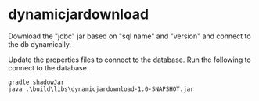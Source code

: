 # dynamicjardownload
Download the "jdbc" jar based on "sql name" and "version" and connect to the db dynamically.


Update the properties files to connect to the database.
Run the following to connect to the database.

```
gradle shadowJar
java .\build\libs\dynamicjardownload-1.0-SNAPSHOT.jar
```

